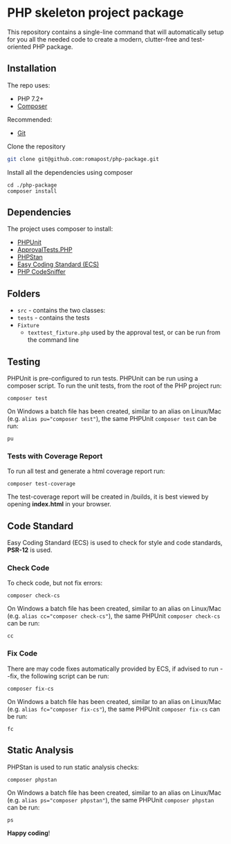 # PHP skeleton project package

This repository contains a single-line command that will automatically setup for you all the needed code to create a modern, clutter-free and test-oriented PHP package.

## Installation

The repo uses:

- PHP 7.2+
- [Composer](https://getcomposer.org)

Recommended:
- [Git](https://git-scm.com/downloads)

Clone the repository

```sh
git clone git@github.com:romapost/php-package.git
```

Install all the dependencies using composer

```shell script
cd ./php-package
composer install
```

## Dependencies

The project uses composer to install:

- [PHPUnit](https://phpunit.de/)
- [ApprovalTests.PHP](https://github.com/approvals/ApprovalTests.php)
- [PHPStan](https://github.com/phpstan/phpstan)
- [Easy Coding Standard (ECS)](https://github.com/symplify/easy-coding-standard) 
- [PHP CodeSniffer](https://github.com/squizlabs/PHP_CodeSniffer/wiki)

## Folders

- `src` - contains the two classes:
- `tests` - contains the tests
- `Fixture`
  - `texttest_fixture.php` used by the approval test, or can be run from the command line

## Testing

PHPUnit is pre-configured to run tests. PHPUnit can be run using a composer script. To run the unit tests, from the
 root of the PHP project run:

```shell script
composer test
```

On Windows a batch file has been created, similar to an alias on Linux/Mac (e.g. `alias pu="composer test"`), the same
 PHPUnit `composer test` can be run:

```shell script
pu
```

### Tests with Coverage Report

To run all test and generate a html coverage report run:

```shell script
composer test-coverage
```

The test-coverage report will be created in /builds, it is best viewed by opening **index.html** in your browser.

## Code Standard

Easy Coding Standard (ECS) is used to check for style and code standards, **PSR-12** is used. 
### Check Code

To check code, but not fix errors:

```shell script
composer check-cs
``` 

On Windows a batch file has been created, similar to an alias on Linux/Mac (e.g. `alias cc="composer check-cs"`), the
 same PHPUnit `composer check-cs` can be run:

```shell script
cc
```

### Fix Code

There are may code fixes automatically provided by ECS, if advised to run --fix, the following script can be run:

```shell script
composer fix-cs
```

On Windows a batch file has been created, similar to an alias on Linux/Mac (e.g. `alias fc="composer fix-cs"`), the same
 PHPUnit `composer fix-cs` can be run:

```shell script
fc
```

## Static Analysis

PHPStan is used to run static analysis checks:

```shell script
composer phpstan
```

On Windows a batch file has been created, similar to an alias on Linux/Mac (e.g. `alias ps="composer phpstan"`), the
 same PHPUnit `composer phpstan` can be run:

```shell script
ps
```

**Happy coding**!
